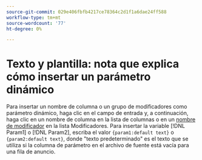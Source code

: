 ```yaml
---
source-git-commit: 029e406fbfb4217ce78364c2d1f1a6dae24ff588
workflow-type: tm+mt
source-wordcount: '77'
ht-degree: 0%

---
```

# Texto y plantilla: nota que explica cómo insertar un parámetro dinámico

<!-- moved to snippet because used multiple times in one file, which ExL doesn't support -->

Para insertar un nombre de columna o un grupo de modificadores como parámetro dinámico, haga clic en el campo de entrada y, a continuación, haga clic en un nombre de columna en la lista de columnas o en un [nombre de modificador](/help/search-social-commerce/campaign-management/inventory-feeds/modifiers-manage.md) en la lista Modificadores. Para insertar la variable [!DNL Param1] o [!DNL Param2], escriba el valor `{param1:default text}` o `{param2:default text}`, donde &quot;texto predeterminado&quot; es el texto que se utiliza si la columna de parámetro en el archivo de fuente está vacía para una fila de anuncio.
